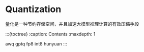 # Quantization

量化是一种节约存储空间，并且加速大模型推理计算的有效压缩手段

:::{toctree}
:caption: Contents
:maxdepth: 1

awq
gptq
fp8
int8
hunyuan
:::
